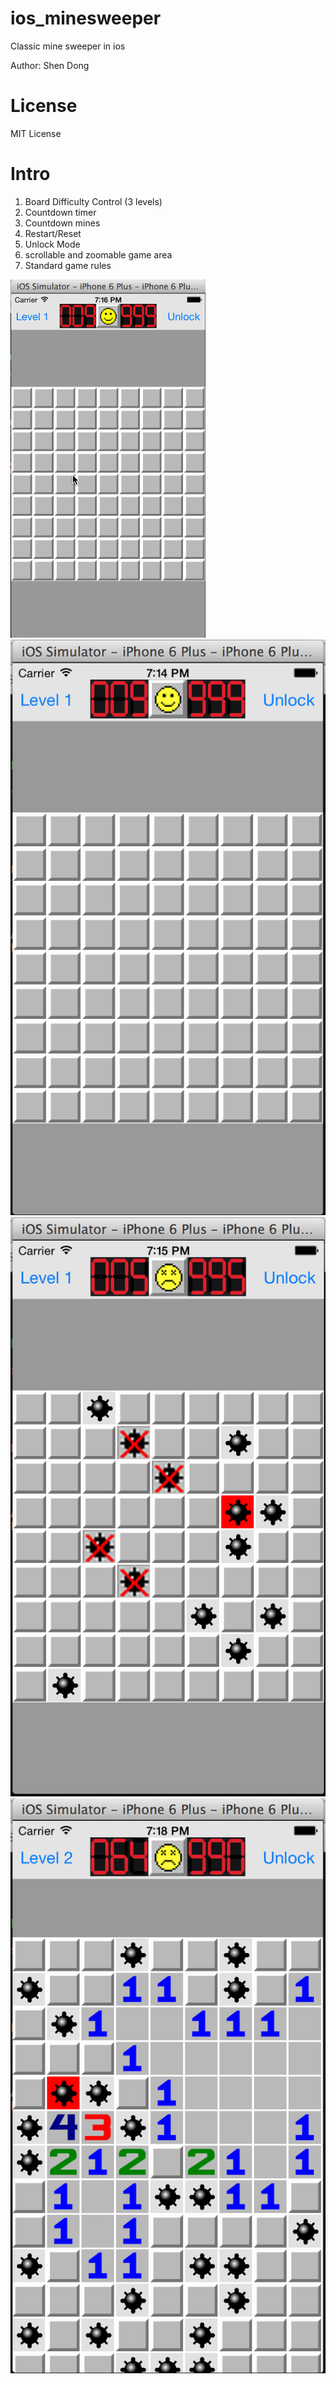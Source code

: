 # ios_minesweeper
Classic mine sweeper in ios

Author: Shen Dong

# License

MIT License

# Intro
1. Board Difficulty Control (3 levels)
2. Countdown timer
3. Countdown mines
4. Restart/Reset
5. Unlock Mode
6. scrollable and zoomable game area
7. Standard game rules

![](./classicMineSweeper_demo.gif)
![](./Screen_Shot_1.png)
![](./Screen_Shot_2.png)
![](./Screen_Shot_3.png)



